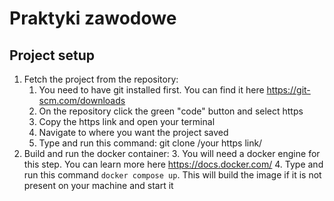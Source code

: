 # Praktyki zawodowe

## Project setup

1. Fetch the project from the repository:
   1. You need to have git installed first. You can find it here https://git-scm.com/downloads
   2. On the repository click the green "code" button and select https
   3. Copy the https link and open your terminal
   4. Navigate to where you want the project saved
   5. Type and run this command: git clone /your https link/ 
2. Build and run the docker container: 
   3. You will need a docker engine for this step. You can learn more here https://docs.docker.com/
   4. Type and run this command ```docker compose up```. This will build the image if it is not present on your machine and start it
